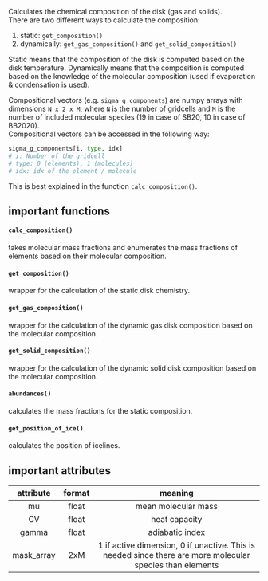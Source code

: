 Calculates the chemical composition of the disk (gas and solids).  
There are two different ways to calculate the composition:

1. static: `get_composition()`
2. dynamically: `get_gas_composition()` and `get_solid_composition()`

Static means that the composition of the disk is computed based on the disk temperature. Dynamically means that the composition is computed based on the knowledge of the molecular composition (used if evaporation & condensation is used). 

Compositional vectors (e.g. `sigma_g_components`) are numpy arrays with dimensions `N x 2 x M`, where `N` is the number of gridcells and `M` is the number of included molecular species (19 in case of SB20, 10 in case of BB2020).   
Compositional vectors can be accessed in the following way:
```python
sigma_g_components[i, type, idx]
# i: Number of the gridcell
# type: 0 (elements), 1 (molecules)
# idx: idx of the element / molecule
```
This is best explained in the function `calc_composition()`. 

## important functions

#### `calc_composition()`
takes molecular mass fractions and enumerates the mass fractions of elements based on their molecular composition.

#### `get_composition()`
wrapper for the calculation of the static disk chemistry.

#### `get_gas_composition()`
wrapper for the calculation of the dynamic gas disk composition based on the molecular composition.

#### `get_solid_composition()`
wrapper for the calculation of the dynamic solid disk composition based on the molecular composition.

#### `abundances()`
calculates the mass fractions for the static composition.

#### `get_position_of_ice()`
calculates the position of icelines.



## important attributes
| attribute | format | meaning |
|:---:|:---:|:---:|
| mu | float | mean molecular mass |
| CV | float | heat capacity |
| gamma | float | adiabatic index |
| mask_array | 2xM | 1 if active dimension, 0 if unactive. This is needed since there are more molecular species than elements |





